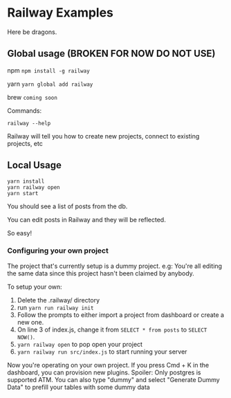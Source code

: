 # Railway Examples

Here be dragons.

## Global usage (BROKEN FOR NOW DO NOT USE)

npm
`npm install -g railway`

yarn
`yarn global add railway`

brew
`coming soon`

Commands:

`railway --help`

Railway will tell you how to create new projects, connect to existing projects, etc


## Local Usage

```
yarn install
yarn railway open
yarn start
```

You should see a list of posts from the db.

You can edit posts in Railway and they will be reflected.

So easy!

### Configuring your own project

The project that's currently setup is a dummy project. e.g: You're all editing the same data since this project hasn't been claimed by anybody.

To setup your own:

1. Delete the .railway/ directory
2. run `yarn run railway init`
3. Follow the prompts to either import a project from dashboard or create a new one.
4. On line 3 of index.js, change it from `SELECT * from posts` to `SELECT NOW()`.
5. `yarn railway open` to pop open your project
6. `yarn railway run src/index.js` to start running your server

Now you're operating on your own project. If you press Cmd + K in the dashboard, you can provision new plugins. Spoiler: Only postgres is supported ATM.
You can also type "dummy" and select "Generate Dummy Data" to prefill your tables with some dummy data

